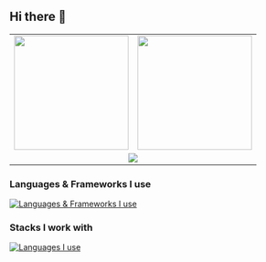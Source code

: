 ## Hi there 👋

<!--
**icealtria/icealtria** is a ✨ _special_ ✨ repository because its `README.md` (this file) appears on your GitHub profile.

Here are some ideas to get you started:

- 🔭 I’m currently working on ...
- 🌱 I’m currently learning ...
- 👯 I’m looking to collaborate on ...
- 🤔 I’m looking for help with ...
- 💬 Ask me about ...
- 📫 How to reach me: ...
- 😄 Pronouns: ...
- ⚡ Fun fact: ...
-->

<table width="100%" align="center">
  <tr>
    <td><a href="https://github.com/icealtria">
      <picture>
        <source
          srcset="https://bad-apple-github-readme.vercel.app/api?username=icealtria&show_icons=true&hide_border=true&count_private=true&include_all_commits=true&bg_color=0d1117&theme=dark&show_bg=1"
          height="200" media="(prefers-color-scheme: dark)" />
        <source
          srcset="https://bad-apple-github-readme.vercel.app/api?username=icealtria&show_icons=true&hide_border=true&count_private=true&include_all_commits=true&bg_color=ffffff&show_bg=1"
          height="200" media="(prefers-color-scheme: light), (prefers-color-scheme: no-preference)" />
        <img src="https://bad-apple-github-readme.vercel.app/api?username=icealtria&show_icons=true&hide_border=true&count_private=true&include_all_commits=true" height="200" />
      </picture>
    </a></td>
    <td><a href="https://github.com/icealtria">
      <picture height="200" >
        <source
          srcset="https://github-readme-stats.vercel.app/api/top-langs/?username=icealtria&hide_border=true&layout=compact&langs_count=8&bg_color=0d1117&theme=dark"
          height="200" media="(prefers-color-scheme: dark)" />
        <source
          srcset="https://github-readme-stats.vercel.app/api/top-langs/?username=icealtria&hide_border=true&layout=compact&langs_count=8&bg_color=ffffff"
          height="200" media="(prefers-color-scheme: light), (prefers-color-scheme: no-preference)" />
        <img src="https://github-readme-stats.vercel.app/api/top-langs/?username=icealtria&hide_border=true&layout=compact&langs_count=8" height="200" />
      </picture>
    </a></td>
  </tr>
  <tr>
    <td colspan="2" align="center"><a href="https://github.com/icealtria">
      <picture>
        <source
          srcset="https://github-profile-trophy.vercel.app/?username=icealtria&column=7&row=1&margin-w=8&no-bg=true&no-frame=true&theme=onedark"
          media="(prefers-color-scheme: dark)" />
        <source
          srcset="https://github-profile-trophy.vercel.app/?username=icealtria&column=7&row=1&margin-w=8&no-bg=true&no-frame=true"
          media="(prefers-color-scheme: light), (prefers-color-scheme: no-preference)" />
        <img src="https://github-profile-trophy.vercel.app/?username=icealtria&column=7&row=1&margin-w=8&no-bg=true&no-frame=true" />
      </picture>
    </a></td>
  </tr>
</table>

### Languages & Frameworks I use
[![Languages & Frameworks I use](https://skillicons.dev/icons?i=ts,js,python,rust,wasm,tailwind,html,css,md)](https://skillicons.dev)

### Stacks I work with
[![Languages I use](https://skillicons.dev/icons?i=postgres,mysql,sqlite,supabase,mongodb,redis,linux,nodejs,grafana,docker,githubactions,git,cloudflare)](https://skillicons.dev)
